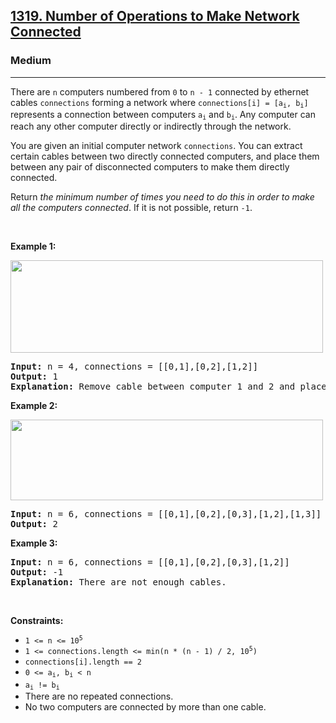 <h2><a href="https://leetcode.com/problems/number-of-operations-to-make-network-connected/">1319. Number of Operations to Make Network Connected</a></h2><h3>Medium</h3><hr><div style="user-select: auto;"><p style="user-select: auto;">There are <code style="user-select: auto;">n</code> computers numbered from <code style="user-select: auto;">0</code> to <code style="user-select: auto;">n - 1</code> connected by ethernet cables <code style="user-select: auto;">connections</code> forming a network where <code style="user-select: auto;">connections[i] = [a<sub style="user-select: auto;">i</sub>, b<sub style="user-select: auto;">i</sub>]</code> represents a connection between computers <code style="user-select: auto;">a<sub style="user-select: auto;">i</sub></code> and <code style="user-select: auto;">b<sub style="user-select: auto;">i</sub></code>. Any computer can reach any other computer directly or indirectly through the network.</p>

<p style="user-select: auto;">You are given an initial computer network <code style="user-select: auto;">connections</code>. You can extract certain cables between two directly connected computers, and place them between any pair of disconnected computers to make them directly connected.</p>

<p style="user-select: auto;">Return <em style="user-select: auto;">the minimum number of times you need to do this in order to make all the computers connected</em>. If it is not possible, return <code style="user-select: auto;">-1</code>.</p>

<p style="user-select: auto;">&nbsp;</p>
<p style="user-select: auto;"><strong class="example" style="user-select: auto;">Example 1:</strong></p>
<img alt="" src="https://assets.leetcode.com/uploads/2020/01/02/sample_1_1677.png" style="width: 500px; height: 148px; user-select: auto;">
<pre style="user-select: auto;"><strong style="user-select: auto;">Input:</strong> n = 4, connections = [[0,1],[0,2],[1,2]]
<strong style="user-select: auto;">Output:</strong> 1
<strong style="user-select: auto;">Explanation:</strong> Remove cable between computer 1 and 2 and place between computers 1 and 3.
</pre>

<p style="user-select: auto;"><strong class="example" style="user-select: auto;">Example 2:</strong></p>
<img alt="" src="https://assets.leetcode.com/uploads/2020/01/02/sample_2_1677.png" style="width: 500px; height: 129px; user-select: auto;">
<pre style="user-select: auto;"><strong style="user-select: auto;">Input:</strong> n = 6, connections = [[0,1],[0,2],[0,3],[1,2],[1,3]]
<strong style="user-select: auto;">Output:</strong> 2
</pre>

<p style="user-select: auto;"><strong class="example" style="user-select: auto;">Example 3:</strong></p>

<pre style="user-select: auto;"><strong style="user-select: auto;">Input:</strong> n = 6, connections = [[0,1],[0,2],[0,3],[1,2]]
<strong style="user-select: auto;">Output:</strong> -1
<strong style="user-select: auto;">Explanation:</strong> There are not enough cables.
</pre>

<p style="user-select: auto;">&nbsp;</p>
<p style="user-select: auto;"><strong style="user-select: auto;">Constraints:</strong></p>

<ul style="user-select: auto;">
	<li style="user-select: auto;"><code style="user-select: auto;">1 &lt;= n &lt;= 10<sup style="user-select: auto;">5</sup></code></li>
	<li style="user-select: auto;"><code style="user-select: auto;">1 &lt;= connections.length &lt;= min(n * (n - 1) / 2, 10<sup style="user-select: auto;">5</sup>)</code></li>
	<li style="user-select: auto;"><code style="user-select: auto;">connections[i].length == 2</code></li>
	<li style="user-select: auto;"><code style="user-select: auto;">0 &lt;= a<sub style="user-select: auto;">i</sub>, b<sub style="user-select: auto;">i</sub> &lt; n</code></li>
	<li style="user-select: auto;"><code style="user-select: auto;">a<sub style="user-select: auto;">i</sub> != b<sub style="user-select: auto;">i</sub></code></li>
	<li style="user-select: auto;">There are no repeated connections.</li>
	<li style="user-select: auto;">No two computers are connected by more than one cable.</li>
</ul>
</div>